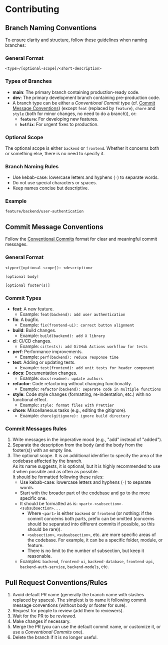 # Contributing

## Branch Naming Conventions

To ensure clarity and structure, follow these guidelines when naming branches:

### General Format

```
<type>/[optional-scope]/<short-description>
```

### Types of Branches

- **main**: The primary branch containing production-ready code.
- **dev**: The primary development branch containing pre-production code.
- A branch type can be either a _Conventional Commit_ type (cf. [Commit Message Conventions](#commit-message-conventions)) (except `feat` (replaced by `feature`), `chore` and `style` (both for minor changes, no need to do a branch)), or:
    - **`feature`**: For developing new features.
    - **`hotfix`**: For urgent fixes to production.

### Optional Scope

The optional scope is either `backend` or `frontend`.
Whether it concerns both or something else, there is no need to specify it.

### Branch Naming Rules

- Use kebab-case: lowercase letters and hyphens (`-`) to separate words.
- Do not use special characters or spaces.
- Keep names concise but descriptive.

### Example

```
feature/backend/user-authentication
```

## Commit Message Conventions

Follow the [Conventional Commits](https://conventionalcommits.org) format for clear and meaningful commit messages.

### General Format

```
<type>([optional-scope]): <description>

[optional body]

[optional footer(s)]
```

### Commit Types

- **feat**: A new feature.
    - Example: `feat(backend): add user authentication`
- **fix**: A bugfix.
    - Example: `fix(frontend-ui): correct button alignment`
- **build**: Build changes.
    - Example: `build(backend): add X library`
- **ci**: CI/CD changes.
    - Example: `ci(tests): add GitHub Actions workflow for tests`
- **perf**: Performance improvements.
    - Example: `perf(backend): reduce response time`
- **test**: Adding or updating tests.
    - Example: `test(frontend): add unit tests for header component`
- **docs**: Documentation changes.
    - Example: `docs(readme): update authors`
- **refactor**: Code refactoring without changing functionality.
    - Example: `refactor(backend): separate code in multiple functions`
- **style**: Code style changes (formatting, re-indentation, etc.) with no functional effect.
    - Example: `style: format files with Prettier`
- **chore**: Miscellaneous tasks (e.g., editing the gitignore).
    - Example: `chore(gitignore): ignore build directory`

### Commit Messages Rules

1. Write messages in the imperative mood (e.g., "add" instead of "added").
2. Separate the description from the body (and the body from the footer(s)) with an empty line.
3. The optional scope. It is an additional identifier to specify the area of the codebase affected by the branch.\
  As its name suggests, it is optional, but it is highly recommended to use it when possible and as often as possible.\
  It should be formatted following these rules:
   - Use kebab-case: lowercase letters and hyphens (`-`) to separate words.
   - Start with the broader part of the codebase and go to the more specific one.
   - It should be formatted as is: `<part>-<subsection>-<subsubsection>...`
       - Where `<part>` is either `backend` or `frontend` (or nothing: if the commit concerns both parts, prefix can be omitted (concerns should be separated into different commits if possible, so this should be rare)).
       - `<subsection>`, `<subsubsection>`, etc. are more specific areas of the codebase. For example, it can be a specific folder, module, or feature.
       - There is no limit to the number of subsection, but keep it reasonable.
   - Examples: `backend`, `frontend-ui`, `backend-database`, `frontend-api`, `backend-auth-service`, `backend-models`, etc.

## Pull Request Conventions/Rules

1. Avoid default PR name (generally the branch name with slashes replaced by spaces). The simplest is to name it following commit message conventions (without body or footer for sure).
2. Request for people to review (add them to reviewers).
3. Wait for the PR to be reviewed.
4. Make changes if necessary.
5. Merge the PR (you can use the default commit name, or customize it, or use a _Conventional Commits_ one).
6. Delete the branch if it is no longer useful.
